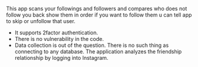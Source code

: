 This app scans your followings and followers and compares who does not follow you back show them in order if you want to follow them u can tell app to skip or unfollow that user.

- It supports 2factor authentication. 
- There is no vulnerability in the code.
- Data collection is out of the question. There is no such thing as connecting to any database. The application analyzes the friendship relationship by logging into Instagram.